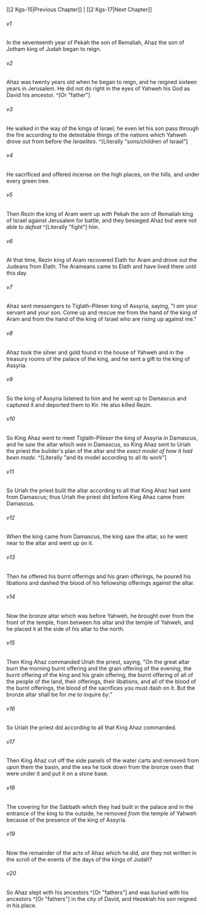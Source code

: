 ﻿---
aliases:
  - 2 Kings 16
---

[[2 Kgs-15|Previous Chapter]] | [[2 Kgs-17|Next Chapter]]

###### v1
In the seventeenth year of Pekah the son of Remaliah, Ahaz the son of Jotham king of Judah began to reign.

###### v2
Ahaz was twenty years old when he began to reign, and he reigned sixteen years in Jerusalem. He did not do right in the eyes of Yahweh his God as David his ancestor. ^[Or "father"]

###### v3
He walked in the way of the kings of Israel; he even let his son pass through the fire according to the detestable things of the nations which Yahweh drove out from before the _Israelites_. ^[Literally "sons/children of Israel"]

###### v4
He sacrificed and offered incense on the high places, on the hills, and under every green tree.

###### v5
Then Rezin the king of Aram went up _with_ Pekah the son of Remaliah king of Israel against Jerusalem for battle, and they besieged Ahaz but were not able to _defeat_ ^[Literally "fight"] him.

###### v6
At that time, Rezin king of Aram recovered Elath for Aram and drove out the Judeans from Elath. The Arameans came to Elath and have lived there until this day.

###### v7
Ahaz sent messengers to Tiglath-Pileser king of Assyria, saying, "I _am_ your servant and your son. Come up and rescue me from the hand of the king of Aram and from the hand of the king of Israel who are rising up against me."

###### v8
Ahaz took the silver and gold found in the house of Yahweh and in the treasury rooms of the palace of the king, and he sent a gift to the king of Assyria.

###### v9
So the king of Assyria listened to him and he went up to Damascus and captured it and deported them to Kir. He also killed Rezin.

###### v10
So King Ahaz went to meet Tiglath-Pileser the king of Assyria _in_ Damascus, and he saw the altar which _was_ in Damascus, so King Ahaz sent to Uriah the priest the builder's plan of the altar and the _exact model of how it had been made_. ^[Literally "and its model according to all its work"]

###### v11
So Uriah the priest built the altar according to all that King Ahaz had sent from Damascus; thus Uriah the priest did before King Ahaz came from Damascus.

###### v12
When the king came from Damascus, the king saw the altar, so he went near to the altar and went up on it.

###### v13
Then he offered his burnt offerings and his grain offerings, he poured his libations and dashed the blood of his fellowship offerings against the altar.

###### v14
Now the bronze altar which was before Yahweh, he brought over from the front of the temple, from between _his_ altar and the temple of Yahweh, and he placed it at the side of _his_ altar to the north.

###### v15
Then King Ahaz commanded Uriah the priest, saying, "On the great altar burn the morning burnt offering and the grain offering of the evening, the burnt offering of the king and his grain offering, the burnt offering of all of the people of the land, their offerings, their libations, and all of the blood of the burnt offerings, the blood of the sacrifices you must dash on it. But the bronze altar shall be for me to inquire _by_."

###### v16
So Uriah the priest did according to all that King Ahaz commanded.

###### v17
Then King Ahaz cut off the side panels of the water carts and removed from upon them the basin, and the sea he took down from the bronze oxen that were under it and put it on a stone base.

###### v18
The covering for the Sabbath which they had built in the palace and in the entrance of the king to the outside, he removed _from_ the temple of Yahweh because of the presence of the king of Assyria.

###### v19
Now the remainder of the acts of Ahaz which he did, _are_ they not written in the scroll of the events of the days of the kings of Judah?

###### v20
So Ahaz slept with his ancestors ^[Or "fathers"] and was buried with his ancestors ^[Or "fathers"] in the city of David, and Hezekiah his son reigned in his place.